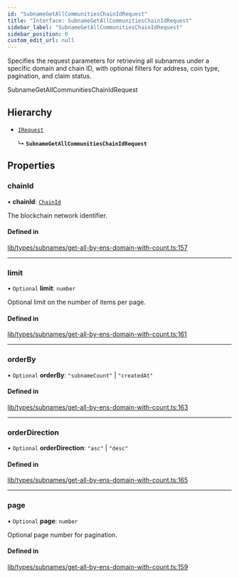 ```yaml
---
id: "SubnameGetAllCommunitiesChainIdRequest"
title: "Interface: SubnameGetAllCommunitiesChainIdRequest"
sidebar_label: "SubnameGetAllCommunitiesChainIdRequest"
sidebar_position: 0
custom_edit_url: null
---
```


Specifies the request parameters for retrieving all subnames under a specific domain and chain ID,
with optional filters for address, coin type, pagination, and claim status.

 SubnameGetAllCommunitiesChainIdRequest

## Hierarchy

- [`IRequest`](IRequest.md)

  ↳ **`SubnameGetAllCommunitiesChainIdRequest`**

## Properties

### chainId

• **chainId**: [`ChainId`](../modules.md#chainid)

The blockchain network identifier.

#### Defined in

[lib/types/subnames/get-all-by-ens-domain-with-count.ts:157](https://github.com/JustaName-id/JustaName-sdk/blob/0b5bd45/packages/@justaname.id/sdk/src/lib/types/subnames/community.ts#L157)

___

### limit

• `Optional` **limit**: `number`

Optional limit on the number of items per page.

#### Defined in

[lib/types/subnames/get-all-by-ens-domain-with-count.ts:161](https://github.com/JustaName-id/JustaName-sdk/blob/0b5bd45/packages/@justaname.id/sdk/src/lib/types/subnames/community.ts#L161)

___

### orderBy

• `Optional` **orderBy**: ``"subnameCount"`` \| ``"createdAt"``

#### Defined in

[lib/types/subnames/get-all-by-ens-domain-with-count.ts:163](https://github.com/JustaName-id/JustaName-sdk/blob/0b5bd45/packages/@justaname.id/sdk/src/lib/types/subnames/community.ts#L163)

___

### orderDirection

• `Optional` **orderDirection**: ``"asc"`` \| ``"desc"``

#### Defined in

[lib/types/subnames/get-all-by-ens-domain-with-count.ts:165](https://github.com/JustaName-id/JustaName-sdk/blob/0b5bd45/packages/@justaname.id/sdk/src/lib/types/subnames/community.ts#L165)

___

### page

• `Optional` **page**: `number`

Optional page number for pagination.

#### Defined in

[lib/types/subnames/get-all-by-ens-domain-with-count.ts:159](https://github.com/JustaName-id/JustaName-sdk/blob/0b5bd45/packages/@justaname.id/sdk/src/lib/types/subnames/community.ts#L159)
